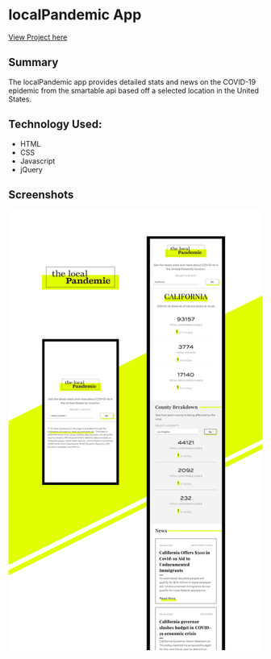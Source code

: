 <h1>localPandemic App</h1>
<a href="https://rachylquan.github.io/localPandemic-app/">View Project here</a>

<h2>Summary</h2>
<p>The localPandemic app provides detailed stats and news on the COVID-19 epidemic from the smartable api based off a selected location in the United States.</p>

<h2>Technology Used:</h2>
<ul>
  <li>HTML</li>
  <li>CSS</li>
  <li>Javascript</li>
  <li>jQuery</li>
</ul>

<h2>Screenshots</h2>

![screenshots of localPandemic web app](/assets/img/screenshots.jpg)
